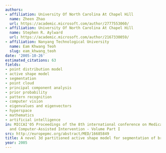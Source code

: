 ```yaml
---
authors:
- affiliation: University Of North Carolina At Chapel Hill
  name: Zheen Zhao
  url: https://academic.microsoft.com/author/2777553060/
- affiliation: University Of North Carolina At Chapel Hill
  name: Stephen R. Aylward
  url: https://academic.microsoft.com/author/2167330059/
- affiliation: Nanyang Technological University
  name: Eam Khwang Teoh
  slug: eam_khwang_teoh
date: '2005-10-26'
estimated_citations: 63
fields:
- point distribution model
- active shape model
- segmentation
- point cloud
- principal component analysis
- prior probability
- pattern recognition
- computer vision
- eigenvalues and eigenvectors
- hyperspace
- mathematics
- artificial intelligence
in: MICCAI'05 Proceedings of the 8th international conference on Medical Image Computing
  and Computer-Assisted Intervention - Volume Part I
src: http://europepmc.org/abstract/MED/16685849
title: A novel 3d partitioned active shape model for segmentation of brain MR images
year: 2005
---
```

